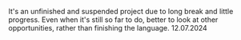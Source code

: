 It's an unfinished and suspended project due to long break and little progress.
Even when it's still so far to do, better to look at other opportunities, rather than finishing the language.
12.07.2024